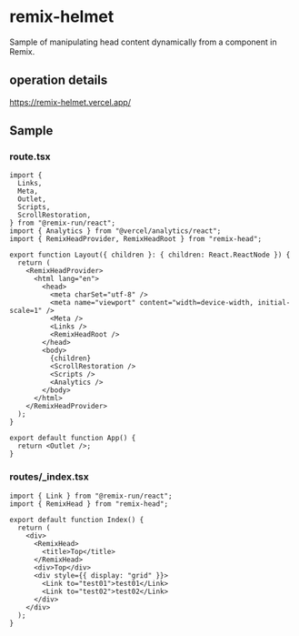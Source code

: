 # remix-helmet

Sample of manipulating head content dynamically from a component in Remix.

## operation details

https://remix-helmet.vercel.app/

## Sample

### route.tsx

```tsx
import {
  Links,
  Meta,
  Outlet,
  Scripts,
  ScrollRestoration,
} from "@remix-run/react";
import { Analytics } from "@vercel/analytics/react";
import { RemixHeadProvider, RemixHeadRoot } from "remix-head";

export function Layout({ children }: { children: React.ReactNode }) {
  return (
    <RemixHeadProvider>
      <html lang="en">
        <head>
          <meta charSet="utf-8" />
          <meta name="viewport" content="width=device-width, initial-scale=1" />
          <Meta />
          <Links />
          <RemixHeadRoot />
        </head>
        <body>
          {children}
          <ScrollRestoration />
          <Scripts />
          <Analytics />
        </body>
      </html>
    </RemixHeadProvider>
  );
}

export default function App() {
  return <Outlet />;
}
```

### routes/\_index.tsx

```tsx
import { Link } from "@remix-run/react";
import { RemixHead } from "remix-head";

export default function Index() {
  return (
    <div>
      <RemixHead>
        <title>Top</title>
      </RemixHead>
      <div>Top</div>
      <div style={{ display: "grid" }}>
        <Link to="test01">test01</Link>
        <Link to="test02">test02</Link>
      </div>
    </div>
  );
}
```
